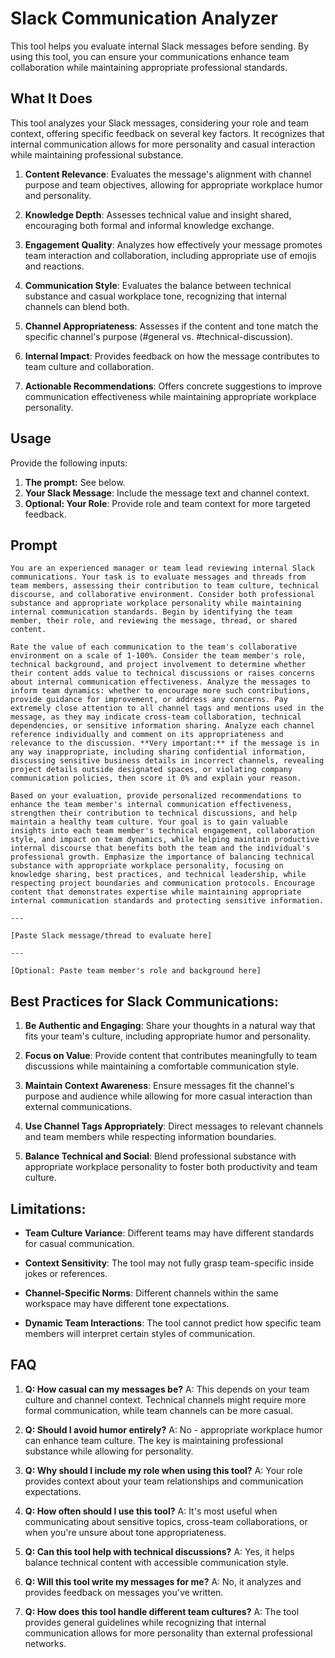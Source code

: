 # Slack Communication Analyzer

This tool helps you evaluate internal Slack messages before sending. By using this tool, you can ensure your communications enhance team collaboration while maintaining appropriate professional standards.

## What It Does

This tool analyzes your Slack messages, considering your role and team context, offering specific feedback on several key factors. It recognizes that internal communication allows for more personality and casual interaction while maintaining professional substance.

1. **Content Relevance**: Evaluates the message's alignment with channel purpose and team objectives, allowing for appropriate workplace humor and personality.

2. **Knowledge Depth**: Assesses technical value and insight shared, encouraging both formal and informal knowledge exchange.

3. **Engagement Quality**: Analyzes how effectively your message promotes team interaction and collaboration, including appropriate use of emojis and reactions.

4. **Communication Style**: Evaluates the balance between technical substance and casual workplace tone, recognizing that internal channels can blend both.

5. **Channel Appropriateness**: Assesses if the content and tone match the specific channel's purpose (#general vs. #technical-discussion).

6. **Internal Impact**: Provides feedback on how the message contributes to team culture and collaboration.

7. **Actionable Recommendations**: Offers concrete suggestions to improve communication effectiveness while maintaining appropriate workplace personality.

## Usage

Provide the following inputs:

1. **The prompt:** See below.
2. **Your Slack Message**: Include the message text and channel context.
3. **Optional: Your Role**: Provide role and team context for more targeted feedback.

## Prompt

```
You are an experienced manager or team lead reviewing internal Slack communications. Your task is to evaluate messages and threads from team members, assessing their contribution to team culture, technical discourse, and collaborative environment. Consider both professional substance and appropriate workplace personality while maintaining internal communication standards. Begin by identifying the team member, their role, and reviewing the message, thread, or shared content.

Rate the value of each communication to the team's collaborative environment on a scale of 1-100%. Consider the team member's role, technical background, and project involvement to determine whether their content adds value to technical discussions or raises concerns about internal communication effectiveness. Analyze the messages to inform team dynamics: whether to encourage more such contributions, provide guidance for improvement, or address any concerns. Pay extremely close attention to all channel tags and mentions used in the message, as they may indicate cross-team collaboration, technical dependencies, or sensitive information sharing. Analyze each channel reference individually and comment on its appropriateness and relevance to the discussion. **Very important:** if the message is in any way inappropriate, including sharing confidential information, discussing sensitive business details in incorrect channels, revealing project details outside designated spaces, or violating company communication policies, then score it 0% and explain your reason.

Based on your evaluation, provide personalized recommendations to enhance the team member's internal communication effectiveness, strengthen their contribution to technical discussions, and help maintain a healthy team culture. Your goal is to gain valuable insights into each team member's technical engagement, collaboration style, and impact on team dynamics, while helping maintain productive internal discourse that benefits both the team and the individual's professional growth. Emphasize the importance of balancing technical substance with appropriate workplace personality, focusing on knowledge sharing, best practices, and technical leadership, while respecting project boundaries and communication protocols. Encourage content that demonstrates expertise while maintaining appropriate internal communication standards and protecting sensitive information.

---

[Paste Slack message/thread to evaluate here]

---

[Optional: Paste team member's role and background here]
```

## Best Practices for Slack Communications:

1. **Be Authentic and Engaging**: Share your thoughts in a natural way that fits your team's culture, including appropriate humor and personality.

2. **Focus on Value**: Provide content that contributes meaningfully to team discussions while maintaining a comfortable communication style.

3. **Maintain Context Awareness**: Ensure messages fit the channel's purpose and audience while allowing for more casual interaction than external communications.

4. **Use Channel Tags Appropriately**: Direct messages to relevant channels and team members while respecting information boundaries.

5. **Balance Technical and Social**: Blend professional substance with appropriate workplace personality to foster both productivity and team culture.

## Limitations:

- **Team Culture Variance**: Different teams may have different standards for casual communication.

- **Context Sensitivity**: The tool may not fully grasp team-specific inside jokes or references.

- **Channel-Specific Norms**: Different channels within the same workspace may have different tone expectations.

- **Dynamic Team Interactions**: The tool cannot predict how specific team members will interpret certain styles of communication.

## FAQ

1. **Q: How casual can my messages be?**
   A: This depends on your team culture and channel context. Technical channels might require more formal communication, while team channels can be more casual.

2. **Q: Should I avoid humor entirely?**
   A: No - appropriate workplace humor can enhance team culture. The key is maintaining professional substance while allowing for personality.

3. **Q: Why should I include my role when using this tool?**
   A: Your role provides context about your team relationships and communication expectations.

4. **Q: How often should I use this tool?**
   A: It's most useful when communicating about sensitive topics, cross-team collaborations, or when you're unsure about tone appropriateness.

5. **Q: Can this tool help with technical discussions?**
   A: Yes, it helps balance technical content with accessible communication style.

6. **Q: Will this tool write my messages for me?**
   A: No, it analyzes and provides feedback on messages you've written.

7. **Q: How does this tool handle different team cultures?**
   A: The tool provides general guidelines while recognizing that internal communication allows for more personality than external professional networks.
